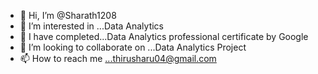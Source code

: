 - 👋 Hi, I’m @Sharath1208
- 👀 I’m interested in ...Data Analytics
- 🌱 I have completed...Data Analytics professional certificate by Google
- 💞️ I’m looking to collaborate on ...Data Analytics Project
- 📫 How to reach me ...thirusharu04@gmail.com

<!---
Sharath1208/Sharath1208 is a ✨ special ✨ repository because its `README.md` (this file) appears on your GitHub profile.
You can click the Preview link to take a look at your changes.
--->
